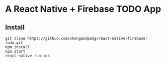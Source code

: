 # A React Native + Firebase TODO App

## Install
```
git clone https://github.com/chengandpeng/react-native-firebase-todo.git
npm install
npm start
react-native run-ios
```
